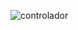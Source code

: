 ![controlador](https://github.com/PortalSoap/controlador-passa-ou-repassa-arduino/assets/82623575/f3f90b09-8ee2-4b5e-91ac-93eb5ea9bce1)
